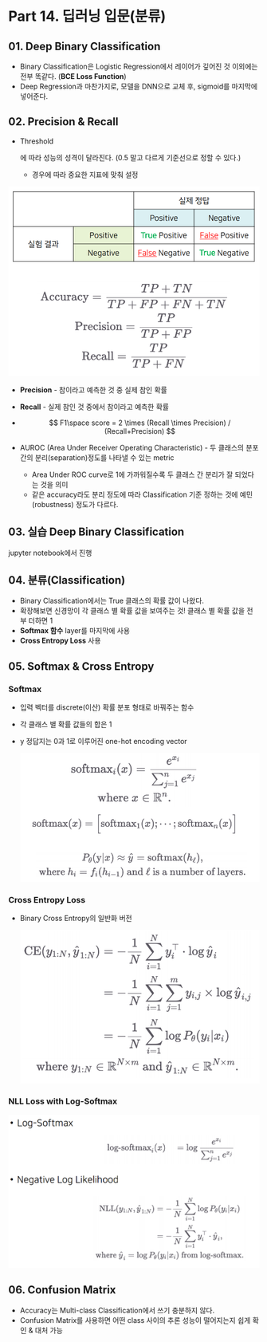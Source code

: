 # Part 14. 딥러닝 입문(분류)



## 01. Deep Binary Classification

- Binary Classification은 Logistic Regression에서 레이어가 깊어진 것 이외에는 전부 똑같다. (**BCE Loss Function**)
- Deep Regression과 마찬가지로, 모델을 DNN으로 교체 후, sigmoid를 마지막에 넣어준다.



## 02. Precision & Recall

- Threshold

  에 따라 성능의 성격이 달라진다. (0.5 말고 다르게 기준선으로 정할 수 있다.)

  - 경우에 따라 중요한 지표에 맞춰 설정

<img src="./Image/precision & recall.png" style="zoom:60%;" />

- **Precision** - 참이라고 예측한 것 중 실제 참인 확률

- **Recall** - 실제 참인 것 중에서 참이라고 예측한 확률

- $$
  F1\space score = 2 \times (Recall \times Precision) / (Recall+Precision)
  $$

- AUROC (Area Under Receiver Operating Characteristic) - 두 클래스의 분포 간의 분리(separation)정도를 나타낼 수 있는 metric

  - Area Under ROC curve로 1에 가까워질수록 두 클래스 간 분리가 잘 되었다는 것을 의미
  - 같은 accuracy라도 분리 정도에 따라 Classification 기준 정하는 것에 예민(robustness) 정도가 다르다.



## 03. 실습 Deep Binary Classification

jupyter notebook에서 진행



## 04. 분류(Classification)

- Binary Classification에서는 True 클래스의 확률 값이 나왔다.
- 확장해보면 신경망이 각 클래스 별 확률 값을 보여주는 것! 클래스 별 확률 값을 전부 더하면 1
- **Softmax 함수** layer를 마지막에 사용
- **Cross Entropy Loss** 사용



## 05. Softmax & Cross Entropy

### Softmax

- 입력 벡터를 discrete(이산) 확률 분포 형태로 바꿔주는 함수

- 각 클래스 별 확률 값들의 합은 1

- y 정답지는 0과 1로 이루어진 one-hot encoding vector

  <img src="./Image/softmax.png" alt="https://s3-us-west-2.amazonaws.com/secure.notion-static.com/02f1123f-5fc8-4013-bca3-61847f697202/softmax.png" style="zoom:60%;" />

### Cross Entropy Loss

- Binary Cross Entropy의 일반화 버전

  <img src="./Image/Cross Entropy.png" style="zoom:60%;" />

### NLL Loss with Log-Softmax

<img src="./Image/NLL Loss with Log-Softmax.png" style="zoom:60%;" />



## 06. Confusion Matrix

- Accuracy는 Multi-class Classification에서 쓰기 충분하지 않다.
- Confusion Matrix를 사용하면 어떤 class 사이의 추론 성능이 떨어지는지 쉽게 확인 & 대처 가능